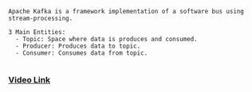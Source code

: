 ```
Apache Kafka is a framework implementation of a software bus using stream-processing.

3 Main Entities:
  - Topic: Space where data is produces and consumed.
  - Producer: Produces data to topic.
  - Consumer: Consumes data from topic.
  
```

### [Video Link](https://youtu.be/fT20a_dMz_w)
